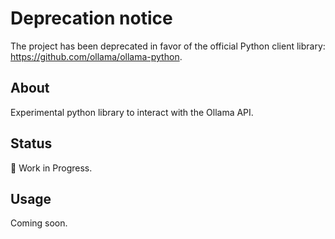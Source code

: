 # Deprecation notice

The project has been deprecated in favor of the official Python client library: https://github.com/ollama/ollama-python.

## About

Experimental python library to interact with the Ollama API.

## Status

🚧 Work in Progress.

## Usage

Coming soon.
